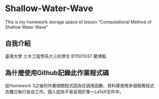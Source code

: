 # Shallow-Water-Wave
This is my homework storage space of lesson "Computational Method of Shallow Water Wave" <br/>

## 自我介紹
臺灣大學 土木工程學系大三的學生 B11501037 藺博韜

## 為什麼使用Github記錄此作業程式碼
  從Homework 3之後的作業相關程式因為在調用函數、資料庫使用多個相異程式<br/>去獨立執行各自工作。個人認為不易呈現於單一LaTeX文件中。

